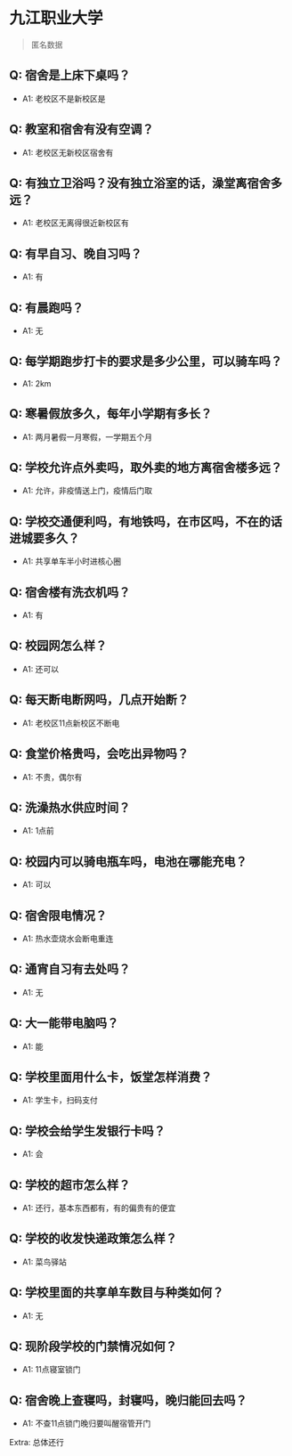 # 九江职业大学

> 匿名数据

## Q: 宿舍是上床下桌吗？

- A1: 老校区不是新校区是

## Q: 教室和宿舍有没有空调？

- A1: 老校区无新校区宿舍有

## Q: 有独立卫浴吗？没有独立浴室的话，澡堂离宿舍多远？

- A1: 老校区无离得很近新校区有

## Q: 有早自习、晚自习吗？

- A1: 有

## Q: 有晨跑吗？

- A1: 无

## Q: 每学期跑步打卡的要求是多少公里，可以骑车吗？

- A1: 2km

## Q: 寒暑假放多久，每年小学期有多长？

- A1: 两月暑假一月寒假，一学期五个月

## Q: 学校允许点外卖吗，取外卖的地方离宿舍楼多远？

- A1: 允许，非疫情送上门，疫情后门取

## Q: 学校交通便利吗，有地铁吗，在市区吗，不在的话进城要多久？

- A1: 共享单车半小时进核心圈

## Q: 宿舍楼有洗衣机吗？

- A1: 有

## Q: 校园网怎么样？

- A1: 还可以

## Q: 每天断电断网吗，几点开始断？

- A1: 老校区11点新校区不断电

## Q: 食堂价格贵吗，会吃出异物吗？

- A1: 不贵，偶尔有

## Q: 洗澡热水供应时间？

- A1: 1点前

## Q: 校园内可以骑电瓶车吗，电池在哪能充电？

- A1: 可以

## Q: 宿舍限电情况？

- A1: 热水壶烧水会断电重连

## Q: 通宵自习有去处吗？

- A1: 无

## Q: 大一能带电脑吗？

- A1: 能

## Q: 学校里面用什么卡，饭堂怎样消费？

- A1: 学生卡，扫码支付

## Q: 学校会给学生发银行卡吗？

- A1: 会

## Q: 学校的超市怎么样？

- A1: 还行，基本东西都有，有的偏贵有的便宜

## Q: 学校的收发快递政策怎么样？

- A1: 菜鸟驿站

## Q: 学校里面的共享单车数目与种类如何？

- A1: 无

## Q: 现阶段学校的门禁情况如何？

- A1: 11点寝室锁门

## Q: 宿舍晚上查寝吗，封寝吗，晚归能回去吗？

- A1: 不查11点锁门晚归要叫醒宿管开门

Extra: 总体还行